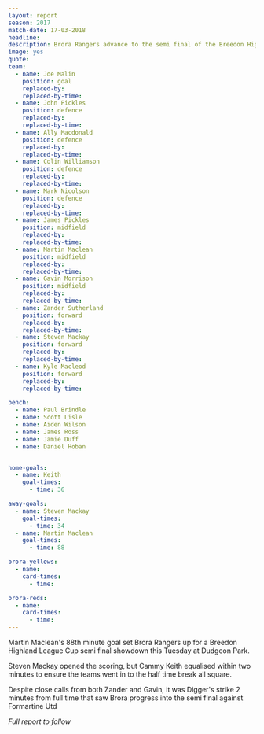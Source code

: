 ```yaml
---
layout: report
season: 2017
match-date: 17-03-2018
headline:
description: Brora Rangers advance to the semi final of the Breedon Highland League Cup
image: yes
quote:
team:
  - name: Joe Malin
    position: goal
    replaced-by:
    replaced-by-time:
  - name: John Pickles
    position: defence
    replaced-by:
    replaced-by-time:
  - name: Ally Macdonald
    position: defence
    replaced-by:
    replaced-by-time:
  - name: Colin Williamson
    position: defence
    replaced-by:
    replaced-by-time:
  - name: Mark Nicolson
    position: defence
    replaced-by:
    replaced-by-time:
  - name: James Pickles
    position: midfield
    replaced-by:
    replaced-by-time:
  - name: Martin Maclean
    position: midfield
    replaced-by:
    replaced-by-time:
  - name: Gavin Morrison
    position: midfield
    replaced-by:
    replaced-by-time:
  - name: Zander Sutherland
    position: forward
    replaced-by:
    replaced-by-time:
  - name: Steven Mackay
    position: forward
    replaced-by:
    replaced-by-time:
  - name: Kyle Macleod
    position: forward
    replaced-by:
    replaced-by-time:

bench:
  - name: Paul Brindle
  - name: Scott Lisle
  - name: Aiden Wilson
  - name: James Ross
  - name: Jamie Duff
  - name: Daniel Hoban


home-goals:
  - name: Keith
    goal-times:
      - time: 36

away-goals:
  - name: Steven Mackay
    goal-times:
      - time: 34
  - name: Martin Maclean
    goal-times:
      - time: 88

brora-yellows:
  - name:
    card-times:
      - time:

brora-reds:
  - name:
    card-times:
      - time:
---
```

Martin Maclean's 88th minute goal set Brora Rangers up for a Breedon Highland League Cup semi final showdown this Tuesday at Dudgeon Park.

Steven Mackay opened the scoring, but Cammy Keith equalised within two minutes to ensure the teams went in to the half time break all square.

Despite close calls from both Zander and Gavin, it was Digger's strike 2 minutes from full time that saw Brora progress into the semi final against Formartine Utd

*Full report to follow*
